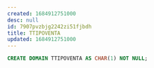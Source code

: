```yaml
---
created: 1684912751000
desc: null
id: 7907pvzbjg2242zi51fjbdh
title: TTIPOVENTA
updated: 1684912751000
---
```


```sql
CREATE DOMAIN TTIPOVENTA AS CHAR(1) NOT NULL;
```